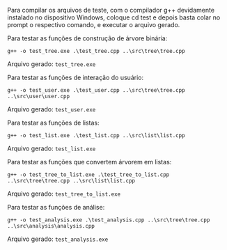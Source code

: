 Para compilar os arquivos de teste, com o compilador g++ devidamente instalado no dispositivo Windows, 
coloque cd test e depois basta colar no prompt o respectivo comando, e executar o arquivo gerado.

Para testar as funções de construção de árvore binária:

    g++ -o test_tree.exe .\test_tree.cpp ..\src\tree\tree.cpp

Arquivo gerado: `test_tree.exe`

Para testar as funções de interação do usuário:

    g++ -o test_user.exe .\test_user.cpp ..\src\tree\tree.cpp ..\src\user\user.cpp

Arquivo gerado: `test_user.exe`

Para testar as funções de listas:

    g++ -o test_list.exe .\test_list.cpp ..\src\list\list.cpp 

Arquivo gerado: `test_list.exe`

Para testar as funções que convertem árvorem em listas: 

    g++ -o test_tree_to_list.exe .\test_tree_to_list.cpp ..\src\tree\tree.cpp ..\src\list\list.cpp

Arquivo gerado: `test_tree_to_list.exe`

Para testar as funções de análise:

    g++ -o test_analysis.exe .\test_analysis.cpp ..\src\tree\tree.cpp ..\src\analysis\analysis.cpp

Arquivo gerado: `test_analysis.exe`

